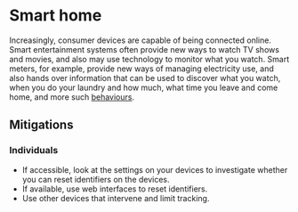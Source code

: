 # Smart home

Increasingly, consumer devices are capable of being connected online. Smart entertainment systems often provide new ways to watch TV shows and movies, and also may use technology to monitor what you watch. Smart meters, for example, provide new ways of managing electricity use, and also hands over information that can be used to discover what you watch, when you do your laundry and how much, what time you leave and come home, and more such [behaviours](/../../DA-threat-model/assistive-technologies/Behavioural-analysis.md).

## Mitigations

### Individuals

* If accessible, look at the settings on your devices to investigate whether you can reset identifiers on the devices.
* If available, use web interfaces to reset identifiers.
* Use other devices that intervene and limit tracking.

